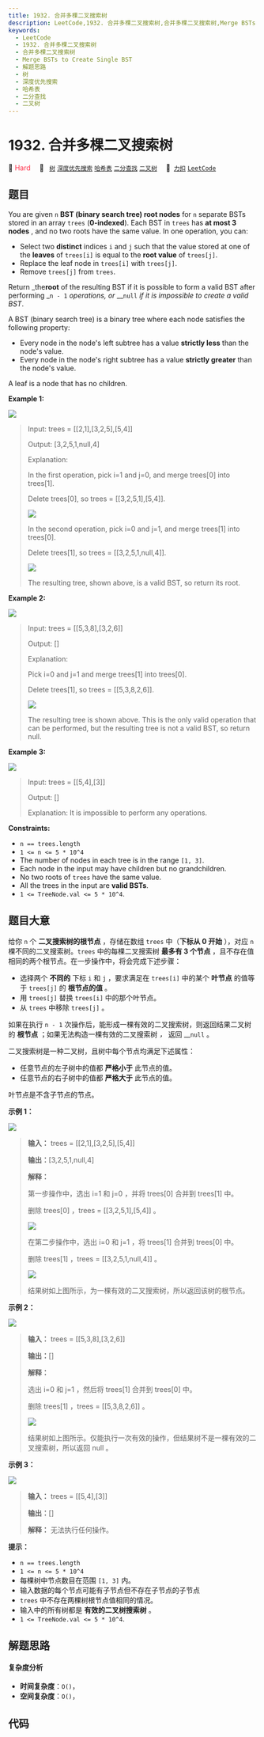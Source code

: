 ```yaml
---
title: 1932. 合并多棵二叉搜索树
description: LeetCode,1932. 合并多棵二叉搜索树,合并多棵二叉搜索树,Merge BSTs to Create Single BST,解题思路,树,深度优先搜索,哈希表,二分查找,二叉树
keywords:
  - LeetCode
  - 1932. 合并多棵二叉搜索树
  - 合并多棵二叉搜索树
  - Merge BSTs to Create Single BST
  - 解题思路
  - 树
  - 深度优先搜索
  - 哈希表
  - 二分查找
  - 二叉树
---
```


# 1932. 合并多棵二叉搜索树

🔴 <font color=#ff334b>Hard</font>&emsp; 🔖&ensp; [`树`](/tag/tree.md) [`深度优先搜索`](/tag/depth-first-search.md) [`哈希表`](/tag/hash-table.md) [`二分查找`](/tag/binary-search.md) [`二叉树`](/tag/binary-tree.md)&emsp; 🔗&ensp;[`力扣`](https://leetcode.cn/problems/merge-bsts-to-create-single-bst) [`LeetCode`](https://leetcode.com/problems/merge-bsts-to-create-single-bst)

## 题目

You are given `n` **BST (binary search tree) root nodes** for `n` separate
BSTs stored in an array `trees` (**0-indexed**). Each BST in `trees` has **at
most 3 nodes** , and no two roots have the same value. In one operation, you
can:

  * Select two **distinct** indices `i` and `j` such that the value stored at one of the **leaves** of `trees[i]` is equal to the **root value** of `trees[j]`.
  * Replace the leaf node in `trees[i]` with `trees[j]`.
  * Remove `trees[j]` from `trees`.

Return _the**root** of the resulting BST if it is possible to form a valid BST
after performing _`n - 1` _operations, or_ __`null` _if it is impossible to
create a valid BST_.

A BST (binary search tree) is a binary tree where each node satisfies the
following property:

  * Every node in the node's left subtree has a value **strictly less**  than the node's value.
  * Every node in the node's right subtree has a value **strictly greater**  than the node's value.

A leaf is a node that has no children.



**Example 1:**

![](https://assets.leetcode.com/uploads/2021/06/08/d1.png)

> Input: trees = [[2,1],[3,2,5],[5,4]]
> 
> Output: [3,2,5,1,null,4]
> 
> Explanation:
> 
> In the first operation, pick i=1 and j=0, and merge trees[0] into trees[1].
> 
> Delete trees[0], so trees = [[3,2,5,1],[5,4]].
> 
> ![](https://assets.leetcode.com/uploads/2021/06/24/diagram.png)
> 
> In the second operation, pick i=0 and j=1, and merge trees[1] into trees[0].
> 
> Delete trees[1], so trees = [[3,2,5,1,null,4]].
> 
> ![](https://assets.leetcode.com/uploads/2021/06/24/diagram-2.png)
> 
> The resulting tree, shown above, is a valid BST, so return its root.

**Example 2:**

![](https://assets.leetcode.com/uploads/2021/06/08/d2.png)

> Input: trees = [[5,3,8],[3,2,6]]
> 
> Output: []
> 
> Explanation:
> 
> Pick i=0 and j=1 and merge trees[1] into trees[0].
> 
> Delete trees[1], so trees = [[5,3,8,2,6]].
> 
> ![](https://assets.leetcode.com/uploads/2021/06/24/diagram-3.png)
> 
> The resulting tree is shown above. This is the only valid operation that can be performed, but the resulting tree is not a valid BST, so return null.

**Example 3:**

![](https://assets.leetcode.com/uploads/2021/06/08/d3.png)

> Input: trees = [[5,4],[3]]
> 
> Output: []
> 
> Explanation: It is impossible to perform any operations.

**Constraints:**

  * `n == trees.length`
  * `1 <= n <= 5 * 10^4`
  * The number of nodes in each tree is in the range `[1, 3]`.
  * Each node in the input may have children but no grandchildren.
  * No two roots of `trees` have the same value.
  * All the trees in the input are **valid BSTs**.
  * `1 <= TreeNode.val <= 5 * 10^4`.


## 题目大意

给你 `n` 个 **二叉搜索树的根节点** ，存储在数组 `trees` 中（**下标从 0 开始** ），对应 `n`
棵不同的二叉搜索树。`trees` 中的每棵二叉搜索树 **最多有 3 个节点** ，且不存在值相同的两个根节点。在一步操作中，将会完成下述步骤：

  * 选择两个 **不同的** 下标 `i` 和 `j` ，要求满足在 `trees[i]` 中的某个 **叶节点** 的值等于 `trees[j]` 的 **根节点的值** 。
  * 用 `trees[j]` 替换 `trees[i]` 中的那个叶节点。
  * 从 `trees` 中移除 `trees[j]` 。

如果在执行 `n - 1` 次操作后，能形成一棵有效的二叉搜索树，则返回结果二叉树的 **根节点** ；如果无法构造一棵有效的二叉搜索树 _，_ 返回
__`null` 。

二叉搜索树是一种二叉树，且树中每个节点均满足下述属性：

  * 任意节点的左子树中的值都 **严格小于**  此节点的值。
  * 任意节点的右子树中的值都 **严格大于**  此节点的值。

叶节点是不含子节点的节点。



**示例 1：**

![](https://assets.leetcode.com/uploads/2021/06/08/d1.png)

> 
> 
> 
> 
> 
> **输入：** trees = [[2,1],[3,2,5],[5,4]]
> 
> **输出：**[3,2,5,1,null,4]
> 
> **解释：**
> 
> 第一步操作中，选出 i=1 和 j=0 ，并将 trees[0] 合并到 trees[1] 中。
> 
> 删除 trees[0] ，trees = [[3,2,5,1],[5,4]] 。
> 
> ![](https://assets.leetcode.com/uploads/2021/06/24/diagram.png)
> 
> 在第二步操作中，选出 i=0 和 j=1 ，将 trees[1] 合并到 trees[0] 中。
> 
> 删除 trees[1] ，trees = [[3,2,5,1,null,4]] 。
> 
> ![](https://assets.leetcode.com/uploads/2021/06/24/diagram-2.png)
> 
> 结果树如上图所示，为一棵有效的二叉搜索树，所以返回该树的根节点。

**示例 2：**

![](https://assets.leetcode.com/uploads/2021/06/08/d2.png)

> 
> 
> 
> 
> 
> **输入：** trees = [[5,3,8],[3,2,6]]
> 
> **输出：**[]
> 
> **解释：**
> 
> 选出 i=0 和 j=1 ，然后将 trees[1] 合并到 trees[0] 中。
> 
> 删除 trees[1] ，trees = [[5,3,8,2,6]] 。
> 
> ![](https://assets.leetcode.com/uploads/2021/06/24/diagram-3.png)
> 
> 结果树如上图所示。仅能执行一次有效的操作，但结果树不是一棵有效的二叉搜索树，所以返回 null 。
> 
> 

**示例 3：**

![](https://assets.leetcode.com/uploads/2021/06/08/d3.png)

> 
> 
> 
> 
> 
> **输入：** trees = [[5,4],[3]]
> 
> **输出：**[]
> 
> **解释：** 无法执行任何操作。
> 
> 



**提示：**

  * `n == trees.length`
  * `1 <= n <= 5 * 10^4`
  * 每棵树中节点数目在范围 `[1, 3]` 内。
  * 输入数据的每个节点可能有子节点但不存在子节点的子节点
  * `trees` 中不存在两棵树根节点值相同的情况。
  * 输入中的所有树都是 **有效的二叉树搜索树** 。
  * `1 <= TreeNode.val <= 5 * 10^4`.


## 解题思路

#### 复杂度分析

- **时间复杂度**：`O()`，
- **空间复杂度**：`O()`，

## 代码

```javascript

```